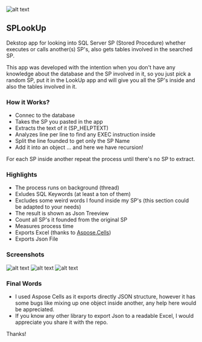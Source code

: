![alt text](https://github.com/g4b0-88/SPLookUp/blob/master/screenshots/Screenshot_1.png?raw=true "SearchBox")
## SPLookUp
Dekstop app for looking into SQL Server SP (Stored Procedure) whether executes or calls another(s) SP's, also gets tables involved in the searched SP.

This app was developed with the intention when you don't have any knowledge about the database and the SP involved in it, so you just pick a random SP, put it in the LookUp app and will give you all the SP's inside and also the tables involved in it.

### How it Works?
- Connec to the database
- Takes the SP you pasted in the app
- Extracts the text of it (SP_HELPTEXT)
- Analyzes line per line to find any EXEC instruction inside
- Split the line founded to get only the SP Name
- Add it into an object ... and here we have recursion!

For each SP inside another repeat the process until there's no SP to extract.

### Highlights
- The process runs on background (thread)
- Exludes SQL Keywords (at least a ton of them)
- Excludes some weird words I found inside my SP's (this section could be adapted to your needs)
- The result is shown as Json Treeview
- Count all SP's it founded from the original SP
- Measures process time
- Exports Excel (thanks to [Aspose.Cells](https://docs.aspose.com/cells/net/))
- Exports Json File

### Screenshots
![alt text](https://github.com/g4b0-88/SPLookUp/blob/master/screenshots/Screenshot_1.png?raw=true "SearchBox")
![alt text](https://github.com/g4b0-88/SPLookUp/blob/master/screenshots/Screenshot_2.png?raw=true "JsonViewer")
![alt text](https://github.com/g4b0-88/SPLookUp/blob/master/screenshots/Screenshot_3.png?raw=true "ExportedFiles")

### Final Words
- I used Aspose Cells as it exports directly JSON structure, however it has some bugs like mixing up one object inside another, any help here would be appreciated.
- If you know any other library to export Json to a readable Excel, I would appreciate you share it with the repo.

Thanks!
